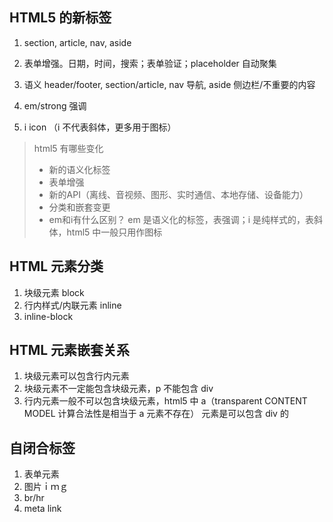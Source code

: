 ## HTML5 的新标签

1. section, article, nav, aside

2. 表单增强。日期，时间，搜索；表单验证；placeholder 自动聚集
3. 语义 header/footer, section/article, nav 导航, aside 侧边栏/不重要的内容
4. em/strong 强调
5. i icon （i 不代表斜体，更多用于图标）

> html5 有哪些变化
>
> - 新的语义化标签
> - 表单增强
> - 新的API（离线、音视频、图形、实时通信、本地存储、设备能力）
> - 分类和嵌套变更
> - em和i有什么区别？ em 是语义化的标签，表强调；i 是纯样式的，表斜体，html5 中一般只用作图标

## HTML 元素分类

1. 块级元素 block
2. 行内样式/内联元素 inline
3. inline-block

## HTML 元素嵌套关系

1. 块级元素可以包含行内元素
2. 块级元素不一定能包含块级元素，p 不能包含 div
3. 行内元素一般不可以包含块级元素，html5 中 a（transparent CONTENT MODEL 计算合法性是相当于 a 元素不存在） 元素是可以包含 div 的

## 自闭合标签

1. 表单元素
2. 图片ｉｍｇ
3. br/hr
4. meta link

